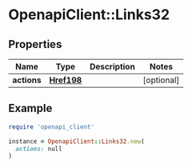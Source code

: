 # OpenapiClient::Links32

## Properties

| Name | Type | Description | Notes |
| ---- | ---- | ----------- | ----- |
| **actions** | [**Href198**](Href198.md) |  | [optional] |

## Example

```ruby
require 'openapi_client'

instance = OpenapiClient::Links32.new(
  actions: null
)
```

